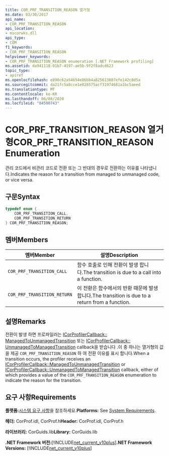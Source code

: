```yaml
---
title: COR_PRF_TRANSITION_REASON 열거형
ms.date: 03/30/2017
api_name:
- COR_PRF_TRANSITION_REASON
api_location:
- mscorwks.dll
api_type:
- COM
f1_keywords:
- COR_PRF_TRANSITION_REASON
helpviewer_keywords:
- COR_PRF_TRANSITION_REASON enumeration [.NET Framework profiling]
ms.assetid: da941118-01b7-4197-ae5b-9f2f8adcd623
topic_type:
- apiref
ms.openlocfilehash: e890c62a54654e86bb4a825613807efe142c8d5a
ms.sourcegitcommit: da21fc5a8cce1e028575acf31974681a1bc5aeed
ms.translationtype: MT
ms.contentlocale: ko-KR
ms.lasthandoff: 06/08/2020
ms.locfileid: "84500743"
---
```

# <a name="cor_prf_transition_reason-enumeration"></a><span data-ttu-id="13e6c-102">COR_PRF_TRANSITION_REASON 열거형</span><span class="sxs-lookup"><span data-stu-id="13e6c-102">COR_PRF_TRANSITION_REASON Enumeration</span></span>
<span data-ttu-id="13e6c-103">관리 코드에서 비관리 코드로 전환 또는 그 반대의 경우로 전환하는 이유를 나타냅니다.</span><span class="sxs-lookup"><span data-stu-id="13e6c-103">Indicates the reason for a transition from managed to unmanaged code, or vice versa.</span></span>  
  
## <a name="syntax"></a><span data-ttu-id="13e6c-104">구문</span><span class="sxs-lookup"><span data-stu-id="13e6c-104">Syntax</span></span>  
  
```cpp  
typedef enum {  
    COR_PRF_TRANSITION_CALL,  
    COR_PRF_TRANSITION_RETURN  
} COR_PRF_TRANSITION_REASON;  
```  
  
## <a name="members"></a><span data-ttu-id="13e6c-105">멤버</span><span class="sxs-lookup"><span data-stu-id="13e6c-105">Members</span></span>  
  
|<span data-ttu-id="13e6c-106">멤버</span><span class="sxs-lookup"><span data-stu-id="13e6c-106">Member</span></span>|<span data-ttu-id="13e6c-107">설명</span><span class="sxs-lookup"><span data-stu-id="13e6c-107">Description</span></span>|  
|------------|-----------------|  
|`COR_PRF_TRANSITION_CALL`|<span data-ttu-id="13e6c-108">함수 호출로 인해 전환이 발생 합니다.</span><span class="sxs-lookup"><span data-stu-id="13e6c-108">The transition is due to a call into a function.</span></span>|  
|`COR_PRF_TRANSITION_RETURN`|<span data-ttu-id="13e6c-109">이 전환은 함수에서의 반환 때문에 발생 합니다.</span><span class="sxs-lookup"><span data-stu-id="13e6c-109">The transition is due to a return from a function.</span></span>|  
  
## <a name="remarks"></a><span data-ttu-id="13e6c-110">설명</span><span class="sxs-lookup"><span data-stu-id="13e6c-110">Remarks</span></span>  
 <span data-ttu-id="13e6c-111">전환이 발생 하면 프로파일러는 [ICorProfilerCallback:: ManagedToUnmanagedTransition](icorprofilercallback-managedtounmanagedtransition-method.md) 또는 [ICorProfilerCallback:: UnmanagedToManagedTransition](icorprofilercallback-unmanagedtomanagedtransition-method.md) callback을 받습니다 .이 중 하나는 열거형의 값을 제공 `COR_PRF_TRANSITION_REASON` 하 여 전환 이유를 표시 합니다.</span><span class="sxs-lookup"><span data-stu-id="13e6c-111">When a transition occurs, the profiler receives an [ICorProfilerCallback::ManagedToUnmanagedTransition](icorprofilercallback-managedtounmanagedtransition-method.md) or [ICorProfilerCallback::UnmanagedToManagedTransition](icorprofilercallback-unmanagedtomanagedtransition-method.md) callback, either of which provides a value of the `COR_PRF_TRANSITION_REASON` enumeration to indicate the reason for the transition.</span></span>  
  
## <a name="requirements"></a><span data-ttu-id="13e6c-112">요구 사항</span><span class="sxs-lookup"><span data-stu-id="13e6c-112">Requirements</span></span>  
 <span data-ttu-id="13e6c-113">**플랫폼:**[시스템 요구 사항](../../get-started/system-requirements.md)을 참조하세요.</span><span class="sxs-lookup"><span data-stu-id="13e6c-113">**Platforms:** See [System Requirements](../../get-started/system-requirements.md).</span></span>  
  
 <span data-ttu-id="13e6c-114">**헤더:** CorProf.idl, CorProf.h</span><span class="sxs-lookup"><span data-stu-id="13e6c-114">**Header:** CorProf.idl, CorProf.h</span></span>  
  
 <span data-ttu-id="13e6c-115">**라이브러리:** CorGuids.lib</span><span class="sxs-lookup"><span data-stu-id="13e6c-115">**Library:** CorGuids.lib</span></span>  
  
 <span data-ttu-id="13e6c-116">**.NET Framework 버전:**[!INCLUDE[net_current_v10plus](../../../../includes/net-current-v10plus-md.md)]</span><span class="sxs-lookup"><span data-stu-id="13e6c-116">**.NET Framework Versions:** [!INCLUDE[net_current_v10plus](../../../../includes/net-current-v10plus-md.md)]</span></span>
